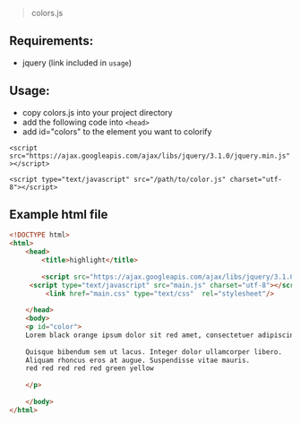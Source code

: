 > colors.js

## Requirements:
* jquery (link included in `usage`)

## Usage:
* copy colors.js into your project directory
* add the following code into `<head>`
* add id="colors" to the element you want to colorify 

`<script src="https://ajax.googleapis.com/ajax/libs/jquery/3.1.0/jquery.min.js"></script>`

`<script type="text/javascript" src="/path/to/color.js" charset="utf-8"></script>`

## Example html file

```html
<!DOCTYPE html>
<html>
	<head>
		<title>highlight</title>
		
		<script src="https://ajax.googleapis.com/ajax/libs/jquery/3.1.0/jquery.min.js"></script>
	 <script type="text/javascript" src="main.js" charset="utf-8"></script>
		 <link href="main.css" type="text/css"  rel="stylesheet"/>
		 
	</head>
	<body>
	<p id="color">
    Lorem black orange ipsum dolor sit red amet, consectetuer adipiscing elit.
    
    Quisque bibendum sem ut lacus. Integer dolor ullamcorper libero.
    Aliquam rhoncus eros at augue. Suspendisse vitae mauris.
	red red red red red green yellow
	
	</p>
	
	</body>
</html>
```

